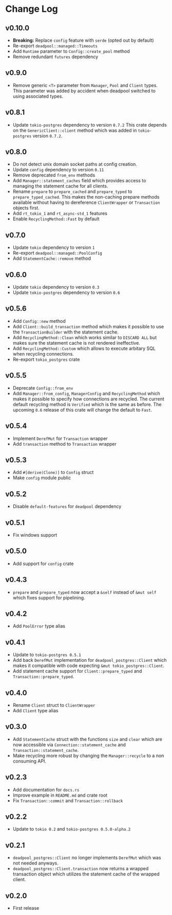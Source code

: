 # Change Log

## v0.10.0

* __Breaking:__ Replace `config` feature with `serde` (opted out by default)
* Re-export `deadpool::managed::Timeouts`
* Add `Runtime` parameter to `Config::create_pool` method
* Remove redundant `futures` dependency

## v0.9.0

* Remove generic `<T>` parameter from `Manager`, `Pool` and `Client`
  types. This parameter was added by accident when deadpool switched
  to using associated types.

## v0.8.1

* Update `tokio-postgres` dependency to version `0.7.2`
  This crate depends on the `GenericClient::client` method
  which was added in `tokio-postgres` version `0.7.2`.

## v0.8.0

* Do not detect unix domain socket paths at config creation.
* Update `config` dependency to version `0.11`
* Remove deprecated `from_env` methods
* Add `Manager::statement_caches` field which provides access
  to managing the statement cache for all clients.
* Rename `prepare` to `prepare_cached` and `prepare_typed` to
  `prepare_typed_cached`. This makes the non-caching prepare
  methods available without having to dereference `ClientWrapper`
  or `Transaction` objects first.
* Add `rt_tokio_1` and `rt_async-std_1` features
* Enable `RecyclingMethod::Fast` by default

## v0.7.0

* Update `tokio` dependency to version `1`
* Re-export `deadpool::managed::PoolConfig`
* Add `StatementCache::remove` method

## v0.6.0

* Update `tokio` dependency to version `0.3`
* Update `tokio-postgres` dependency to version `0.6`

## v0.5.6

* Add `Config::new` method
* Add `Client::build_transaction` method which makes it possible to
  use the `TransactionBuilder` with the statement cache.
* Add `RecyclingMethod::Clean` which works similar to `DISCARD ALL`
  but makes sure the statement cache is not rendered ineffective.
* Add `RecyclingMethod::Custom` which allows to execute arbitary SQL
  when recycling connections.
* Re-export `tokio_postgres` crate

## v0.5.5

* Deprecate `Config::from_env`
* Add `Manager::from_config`, `ManagerConfig` and `RecyclingMethod` which
  makes it possible to specify how connections are recycled. The current
  default recycling method is `Verified` which is the same as before. The
  upcoming `0.6` release of this crate will change the default to `Fast`.

## v0.5.4

* Implement `DerefMut` for `Transaction` wrapper
* Add `transaction` method to `Transaction` wrapper

## v0.5.3

* Add `#[derive(Clone)]` to `Config` struct
* Make `config` module public

## v0.5.2

* Disable `default-features` for `deadpool` dependency

## v0.5.1

* Fix windows support

## v0.5.0

* Add support for `config` crate

## v0.4.3

* `prepare` and `prepare_typed` now accept a `&self` instead of `&mut self`
  which fixes support for pipelining.

## v0.4.2

* Add `PoolError` type alias

## v0.4.1

* Update to `tokio-postgres 0.5.1`
* Add back `DerefMut` implementation for `deadpool_postgres::Client` which
  makes it compatible with code expecting `&mut tokio_postgres::Client`.
* Add statement cache support for `Client::prepare_typed` and
  `Transaction::prepare_typed`.

## v0.4.0

* Rename `Client` struct to `ClientWrapper`
* Add `Client` type alias

## v0.3.0

* Add `StatementCache` struct with the functions `size` and `clear` which
  are now accessible via `Connection::statement_cache` and
  `Transaction::statement_cache`.
* Make recycling more robust by changing the `Manager::recycle` to a non
  consuming API.

## v0.2.3

* Add documentation for `docs.rs`
* Improve example in `README.md` and crate root
* Fix `Transaction::commit` and `Transaction::rollback`

## v0.2.2

* Update to `tokio 0.2` and `tokio-postgres 0.5.0-alpha.2`

## v0.2.1

* `deadpool_postgres::Client` no longer implements `DerefMut` which was not
    needed anyways.
* `deadpool_postgres::Client.transaction` now returns a wrapped transaction
    object which utilizes the statement cache of the wrapped client.

## v0.2.0

* First release

